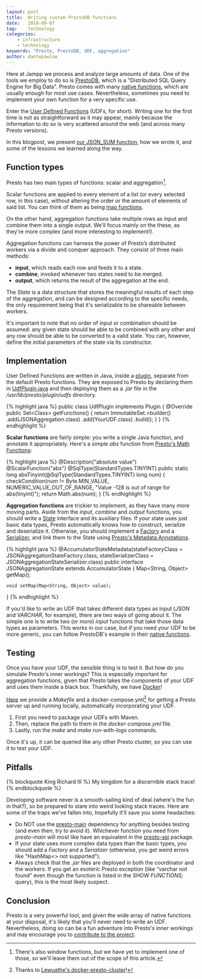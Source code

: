 ```yaml
---
layout: post
title:  Writing custom PrestoDB functions
date:   2018-09-07
tag:    technology
categories:
    - infrastructure
    - technology
keywords: "Presto, PrestoDB, UDF, aggregation"
author: dantepawlow
---
```


<!--excerpt.start-->

Here at Jampp we process and analyze large amounts of data.
One of the tools we employ to do so is [PrestoDB](https://prestodb.io/), which is a "Distributed SQL Query Engine for Big Data".
Presto comes with many [native functions](https://prestodb.io/docs/current/functions.html), which are usually enough for most use cases. Nevertheless, sometimes you need to implement your own function for a very specific use.

Enter the [User Defined Functions](https://prestodb.io/docs/current/develop/functions.html) (UDFs, for short).
Writing one for the first time is not as straightforward as it may appear, mainly because the information to do so is very scattered around the web (and across many Presto versions).

In this blogpost, we present [our JSON_SUM function](https://github.com/jampp/presto-udfs), how we wrote it, and some of the lessons we learned along the way.

<!--excerpt.end-->

## Function types

Presto has two main types of functions: scalar and aggregation[^1].

[^1]: There's also window functions, but we have yet to implement one of those, so we'll leave them out of the scope of this article.

Scalar functions are applied to every element of a list (or every selected row, in this case), without altering the order or the amount of elements of said list.
You can think of them as being [map functions](https://en.wikipedia.org/wiki/Map_(higher-order_function)).

On the other hand, aggregation functions take multiple rows as input and combine them into a single output.
We'll focus mainly on the these, as they're more complex (and more interesting to implement!).

Aggregation functions can harness the power of Presto’s distributed workers via a divide and conquer approach.
They consist of three main methods:

* __input__, which reads each row and feeds it to a state.
* __combine__, invoked whenever two states need to be merged.
* __output__, which returns the result of the aggregation at the end.

The _State_ is a data structure that stores the meaningful results of each step of the aggregation, and can be designed according to the specific needs, the only requirement being that it's serializable to be shareable between workers.

It's important to note that no order of input or combination should be assumed: any given state should be able to be combined with any other and any row should be able to be converted to a valid state.
You can, however, define the initial parameters of the state via its constructor.

## Implementation

User Defined Functions are written in Java, inside a [plugin](https://prestodb.io/docs/current/develop/spi-overview.html), separate from the default Presto functions.
They are exposed to Presto by declaring them in [UdfPlugin.java](https://github.com/jampp/presto-udfs/blob/master/presto-udfs/src/main/java/com/jampp/presto/udfs/UdfPlugin.java) and then deploying them as a _.jar_ file in the _/usr/lib/presto/plugin/udfs_ directory.

{% highlight java %}
public class UdfPlugin
        implements Plugin
{
    @Override
    public Set<Class<?>> getFunctions()
    {
        return ImmutableSet.<Class<?>>builder()
                .add(JSONAggregation.class)
                .add(YourUDF.class)
                .build();
    }
}
{% endhighlight %}

**Scalar functions** are fairly simple: you write a single Java function, and annotate it appropriately.
Here's a simple _abs_ function from [Presto's Math Functions](https://github.com/prestodb/presto/blob/3060c65a1812c6c8b0c2ab725b0184dbad67f0ed/presto-main/src/main/java/com/facebook/presto/operator/scalar/MathFunctions.java#L93):

{% highlight java %}
@Description("absolute value")
@ScalarFunction("abs")
@SqlType(StandardTypes.TINYINT)
public static long absTinyint(@SqlType(StandardTypes.TINYINT) long num)
{
    checkCondition(num != Byte.MIN_VALUE, NUMERIC_VALUE_OUT_OF_RANGE, "Value -128 is out of range for abs(tinyint)");
    return Math.abs(num);
}
{% endhighlight %}

**Aggregation functions** are trickier to implement, as they have many more moving parts.
Aside from the _input_, _combine_ and _output_ functions, you should write a [State](https://github.com/jampp/presto-udfs/blob/master/presto-udfs/src/main/java/com/jampp/presto/udfs/aggregation/state/JSONAggregationState.java) interface and its auxiliary files.
If your state uses just basic data types, Presto automatically knows how to construct, serialize and deserialize it.
Otherwise, you should implement a [Factory](https://github.com/jampp/presto-udfs/blob/master/presto-udfs/src/main/java/com/jampp/presto/udfs/aggregation/state/JSONAggregationStateFactory.java) and a [Serializer](https://github.com/jampp/presto-udfs/blob/master/presto-udfs/src/main/java/com/jampp/presto/udfs/aggregation/state/JSONAggregationStateSerializer.java), and link them to the State using [Presto's Metadata Annotations](https://github.com/prestodb/presto/tree/3060c65a1812c6c8b0c2ab725b0184dbad67f0ed/presto-main/src/main/java/com/facebook/presto/metadata).

{% highlight java %}
@AccumulatorStateMetadata(stateFactoryClass = JSONAggregationStateFactory.class, stateSerializerClass = JSONAggregationStateSerializer.class)
public interface JSONAggregationState
        extends AccumulatorState
{
    Map<String, Object> getMap();

    void setMap(Map<String, Object> value);
}
{% endhighlight %}

If you'd like to write an UDF that takes different data types as input (_JSON_ and _VARCHAR_, for example), there are two ways of going about it.
The simple one is to write two (or more) _input_ functions that take those data types as parameters.
This works in our case, but if you need your UDF to be more generic, you can follow PrestoDB's example in their [native functions](https://github.com/prestodb/presto/tree/master/presto-main/src/main/java/com/facebook/presto/operator/aggregation).

## Testing

Once you have your UDF, the sensible thing is to test it.
But how do you simulate Presto's inner workings? This is especially important for aggregation functions, given that Presto takes the components of your UDF and uses them inside a black box.
Thankfully, we have [Docker](https://www.docker.com/)!

[Here](https://github.com/jampp/presto-udfs/tree/master/docker-presto-cluster) we provide a _Makefile_ and a docker-compose.yml[^2] for getting a Presto server up and running locally, automatically incorporating your UDF.

1. First you need to package your UDFs with Maven.
2. Then, replace the path to them in the _docker-compose.yml_ file.
3. Lastly, run the _make_ and _make run-with-logs_ commands.

[^2]: Thanks to [Lewuathe's docker-presto-cluster](https://github.com/Lewuathe/docker-presto-cluster)!

Once it's up, it can be queried like any other Presto cluster, so you can use it to test your UDF.

## Pitfalls

{% blockquote King Richard III %}
My kingdom for a discernible stack trace!
{% endblockquote %}

Developing software never is a smooth-sailing kind of deal (where's the fun in that?), so be prepared to stare into weird looking stack traces.
Here are some of the traps we've fallen into, hopefully it'll save you some headaches:

* Do NOT use the [presto-main](https://mvnrepository.com/artifact/com.facebook.presto/presto-main) dependency for anything besides testing (and even then, try to avoid it). Whichever function you need from _presto-main_ will most like have an equivalent in the [presto-spi](https://mvnrepository.com/artifact/com.facebook.presto/presto-spi) package.
* If your state uses more complex data types than the basic types, you should add a _Factory_ and a _Serializer_ (otherwise, you get weird errors like "HashMap<> not supported").
* Always check that the _.jar_ files are deployed in both the coordinator and the workers. If you get an esoteric Presto exception (like “varchar not found” even though the function is listed in the _SHOW FUNCTIONS;_ query), this is the most likely suspect.

## Conclusion

Presto is a very powerful tool, and given the wide array of native functions at your disposal, it's likely that you'll never need to write an UDF.
Nevertheless, doing so can be a fun adventure into Presto's inner workings and may encourage you to [contribute to the project](https://github.com/prestodb/presto/blob/master/CONTRIBUTING.md).
